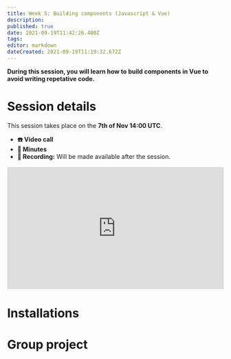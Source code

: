 ```yaml
---
title: Week 5: Building components (Javascript & Vue)
description: 
published: true
date: 2021-09-19T11:42:26.400Z
tags: 
editor: markdown
dateCreated: 2021-09-19T11:19:32.672Z
---
```


**During this session, you will learn how to build components in Vue to avoid writing repetative code.**

# Session details
This session takes place on the **7th of Nov 14:00 UTC**.
- **☎️ Video call**
- **📝 Minutes**
- **🔴 Recording:** Will be made available after the session.

<div style="position: relative;padding-bottom: 56.25%;height: 0;margin-top:16px;">
  <iframe src="https://pitch.com/embed/5ffb1178-ce9c-49f1-9275-d037abc326a7" allow="fullscreen" allowfullscreen="" width="100%" height="100%" style="border:0;position: absolute;top: 0;left: 0;"></iframe>
</div>

# Installations

# Group project